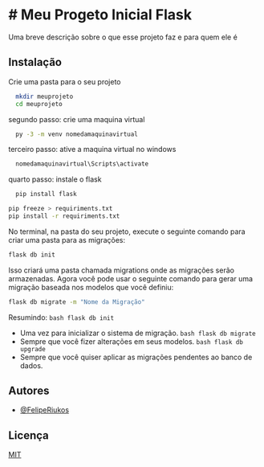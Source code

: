 
# # Meu Progeto Inicial Flask

Uma breve descrição sobre o que esse projeto faz e para quem ele é


## Instalação

Crie uma pasta para o seu projeto

```bash
  mkdir meuprojeto
  cd meuprojeto
```
segundo passo: crie uma maquina virtual

```bash
  py -3 -m venv nomedamaquinavirtual
```    
terceiro passo: ative a maquina virtual no windows

```bash
  nomedamaquinavirtual\Scripts\activate
```
quarto passo: instale o flask

```bash
  pip install flask
```
```bash
pip freeze > requiriments.txt    
pip install -r requiriments.txt
```

No terminal, na pasta do seu projeto, execute o seguinte comando para criar uma pasta para as migrações:
```bash
flask db init
```
Isso criará uma pasta chamada migrations onde as migrações serão armazenadas.
Agora você pode usar o seguinte comando para gerar uma migração baseada nos modelos que você definiu:
```bash
flask db migrate -m "Nome da Migração"
```
Resumindo:
```bash flask db init ``` 
- Uma vez para inicializar o sistema de migração.
```bash flask db migrate ```
- Sempre que você fizer alterações em seus modelos.
```bash flask db upgrade ```
- Sempre que você quiser aplicar as migrações pendentes ao banco de dados.

## Autores

- [@FelipeRiukos](https://www.github.com/FelipeRiukos)


## Licença

[MIT](https://choosealicense.com/licenses/mit/)

